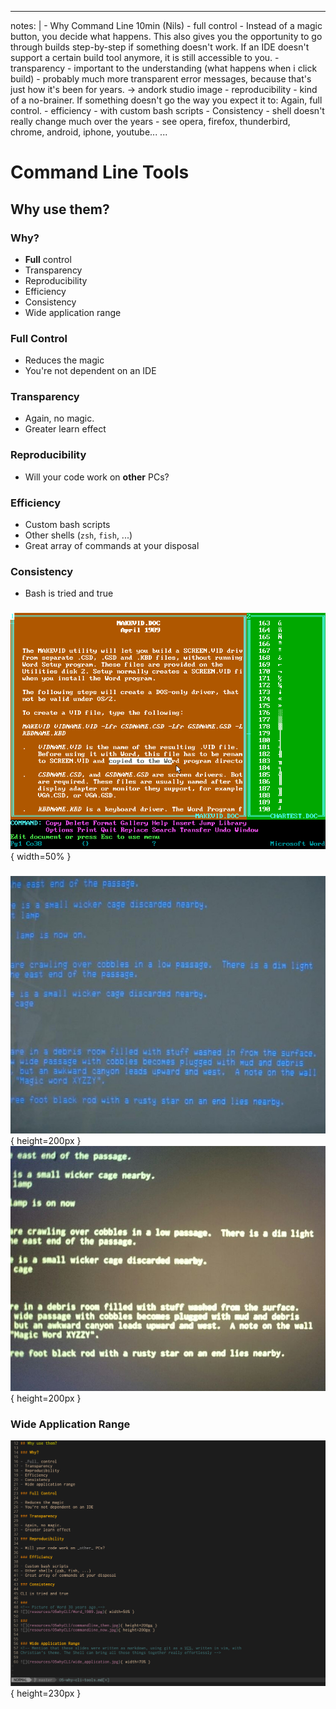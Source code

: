 
---
notes: |
    - Why Command Line 10min (Nils)
      - full control
        - Instead of a magic button, you decide what happens. This also gives you the opportunity to go through builds step-by-step if something doesn't work. If an IDE doesn't support a certain build tool anymore, it is still accessible to you.
      - transparency
        - important to the understanding (what happens when i click build)
        - probably much more transparent error messages, because that's just how it's been for years. -> andork studio image
      - reproducibility
        - kind of a no-brainer. If something doesn't go the way you expect it to: Again, full control. 
      - efficiency
        - with custom bash scripts
      - Consistency
        - shell doesn't really change much over the years
        - see opera, firefox, thunderbird, chrome, android, iphone, youtube... 
...

# Command Line Tools

## Why use them?

### Why?

- **Full** control
- Transparency
- Reproducibility
- Efficiency
- Consistency
- Wide application range

### Full Control

- Reduces the magic 
- You're not dependent on an IDE

### Transparency

- Again, no magic.
- Greater learn effect

### Reproducibility

- Will your code work on **other** PCs?

### Efficiency

- Custom bash scripts
- Other shells (`zsh`, `fish`, ...)
- Great array of commands at your disposal

### Consistency

- Bash is tried and true

###
<!-- Picture of Word 30 years ago.-->
![](resources/05whyCLI/Word_1989.jpg){ width=50% }

###
![](resources/05whyCLI/commandline_then.jpg){ height=200px }
![](resources/05whyCLI/commandline_now.jpg){ height=200px }


### Wide Application Range
<!-- Mention that these slides were written as markdown, using git as a VCS, written in vim, with 
Christian's theme. The Shell can bring all those things together really effortlessly -->

![](resources/05whyCLI/wide_application.jpg){ height=230px }
